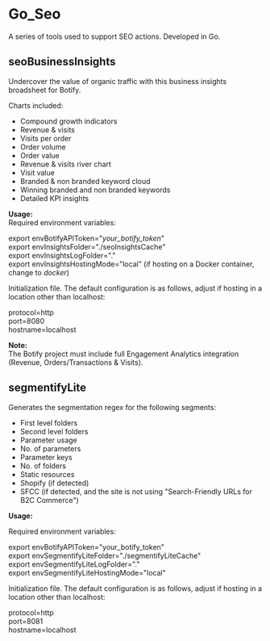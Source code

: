 # Go_Seo
A series of tools used to support SEO actions. Developed in Go.   

## seoBusinessInsights   
Undercover the value of organic traffic with this business insights broadsheet for Botify.

Charts included:
- Compound growth indicators
- Revenue & visits
- Visits per order
- Order volume
- Order value
- Revenue & visits river chart
- Visit value
- Branded & non branded keyword cloud
- Winning branded and non branded keywords
- Detailed KPI insights 

**Usage:**  
Required environment variables:  

export envBotifyAPIToken="_your_botify_token_"  
export envInsightsFolder="./seoInsightsCache"  
export envInsightsLogFolder="."  
export envInsightsHostingMode="local" (if hosting on a Docker container, change to _docker_)  

Initialization file. The default configuration is as follows, adjust if hosting in a location other than localhost:   

protocol=http  
port=8080  
hostname=localhost   

**Note:**  
The Botify project must include full Engagement Analytics integration (Revenue, Orders/Transactions & Visits).

## segmentifyLite   
Generates the segmentation regex for the following segments: 

- First level folders
- Second level folders
- Parameter usage
- No. of parameters
- Parameter keys
- No. of folders
- Static resources
- Shopify (if detected)
- SFCC (if detected, and the site is not using "Search-Friendly URLs for B2C Commerce")

**Usage:**  

Required environment variables:  

export envBotifyAPIToken="your_botify_token"  
export envSegmentifyLiteFolder="./segmentifyLiteCache"  
export envSegmentifyLiteLogFolder="."  
export envSegmentifyLiteHostingMode="local"  

Initialization file. The default configuration is as follows, adjust if hosting in a location other than localhost:   

protocol=http  
port=8081    
hostname=localhost   

